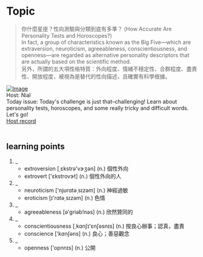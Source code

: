 # Topic

> 你什麼星座？性向測驗與分類到底有多準？ (How Accurate Are Personality Tests and Horoscopes?) <br>
> In fact, a group of characteristics known as the Big Five—which are extraversion, neuroticism, agreeableness, conscientiousness, and openness—are regarded as alternative personality descriptors that are actually based on the scientific method. <br>
> 另外，所謂的五大項性格特質：外向程度、情緒不穩定性、合群程度、盡責性、開放程度，被視為是替代的性向描述，且確實有科學根據。 <br>

[![Image](https://cdn.voicetube.com/assets/thumbnails/iNsTzqwwioY.jpg)](https://www.youtube.com/embed/iNsTzqwwioY?rel=0&showinfo=0&cc_load_policy=0&controls=1&autoplay=1&iv_load_policy=3&playsinline=1&wmode=transparent&start=168&end=183&enablejsapi=1&origin=https://tw.voicetube.com&widgetid=1)<br>
Host: Nial
<br>Today issue: Today's challenge is just that–challenging! Learn about personality tests, horoscopes, and some really tricky and difficult words. Let's go!
<br>
[Host record](https://cdn.voicetube.com/tmp/everyday_records/nial_vt_77342/2743.mp3)
<br><br>
## learning points
1. _
	* extroversion [͵ɛkstrə'vɝʒən] (n.) 個性外向
	* extrovert ['ɛkstrovɝt] (n.) 個性外向的人
2. _
	* neuroticism ['njʊrɑtə͵sɪzəm] (n.) 神經過敏
	* eroticism [ɪ'rɑtə͵sɪzəm] (n.) 色情
3. _
	* agreeableness [ə'griəb!nəs] (n.) 欣然贊同的
4. _
	* conscientiousness [͵kɑnʃɪ'ɛnʃəsnɪs] (n.) 按良心辦事；認真，盡責
	* conscience ['kɑnʃəns] (n.) 良心；善惡觀念
5. _
	* openness ['opnnɪs] (n.) 公開
